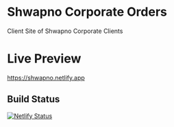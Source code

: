 # Shwapno Corporate Orders
Client Site of Shwapno Corporate Clients

# Live Preview
https://shwapno.netlify.app

## Build Status
[![Netlify Status](https://api.netlify.com/api/v1/badges/1cc8689c-63a8-4a84-a8c9-e5e59a339f80/deploy-status)](https://app.netlify.com/sites/swapno/deploys)